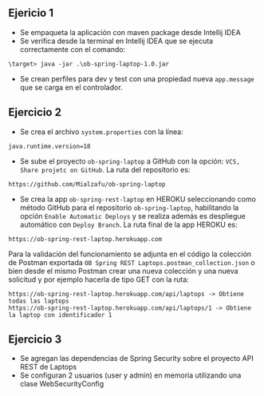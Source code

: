 ## Ejericio 1
* Se empaqueta la aplicación con maven package desde Intellij IDEA
* Se verifica desde la terminal en Intellij IDEA que se ejecuta correctamente con el comando:
```
\target> java -jar .\ob-spring-laptop-1.0.jar
```
* Se crean perfiles para dev y test con una propiedad nueva `app.message` que se carga en el controlador.

## Ejercicio 2
* Se crea el archivo `system.properties` con la línea:
```
java.runtime.version=18
```
* Se sube el proyecto `ob-spring-laptop` a GitHub con la opción: `VCS, Share projetc on GitHub`. La ruta del repositorio es:
```
https://github.com/Mialzafu/ob-spring-laptop
```
* Se crea la app `ob-spring-rest-laptop` en HEROKU seleccionando como método GitHub para el repositorio `ob-spring-laptop`, habilitando la opción `Enable Automatic Deploys` y se realiza además es despliegue automático con `Deploy Branch`. La ruta final de la app HEROKU es:
```
https://ob-spring-rest-laptop.herokuapp.com
```
Para la validación del funcionamiento se adjunta en el código la colección de Postman exportada `OB Spring REST Laptops.postman_collection.json` o bien desde el mismo Postman crear una nueva colección y una nueva solicitud y por ejemplo hacerla de tipo GET con la ruta:
```
https://ob-spring-rest-laptop.herokuapp.com/api/laptops -> Obtiene todas las laptops
https://ob-spring-rest-laptop.herokuapp.com/api/laptops/1 -> Obtiene la laptop con identificador 1
```

## Ejercicio 3
* Se agregan las dependencias de Spring Security sobre el proyecto API REST de Laptops
* Se configuran 2 usuarios (user y admin) en memoria utilizando una clase WebSecurityConfig